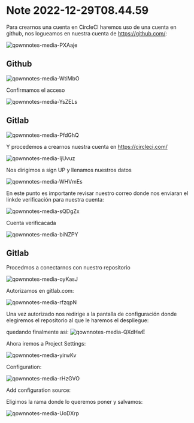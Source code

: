 Note 2022-12-29T08.44.59
========================

Para crearnos una cuenta en CircleCI haremos uso de una cuenta en github, nos logueamos en nuestra cuenta de https://github.com/:

![qownnotes-media-PXAaje](../../media/qownnotes-media-PXAaje.png)

## Github
![qownnotes-media-WtiMbO](../../media/qownnotes-media-WtiMbO.png)

Confirmamos el acceso

![qownnotes-media-YsZELs](../../media/qownnotes-media-YsZELs.png)


## Gitlab
![qownnotes-media-PfdGhQ](../../media/qownnotes-media-PfdGhQ.png)

Y procedemos a crearnos nuestra cuenta en https://circleci.com/

![qownnotes-media-IjUvuz](../../media/qownnotes-media-IjUvuz.png)

Nos dirigimos a sign UP y llenamos nuestros datos

![qownnotes-media-WHVmEs](../../media/qownnotes-media-WHVmEs.png)

En este punto es importante revisar nuestro correo donde nos enviaran el linkde verificación para nuestra cuenta:

![qownnotes-media-sQDgZx](../../media/qownnotes-media-sQDgZx.png)

Cuenta verificacada

![qownnotes-media-biNZPY](../../media/qownnotes-media-biNZPY.png)

## Gitlab
Procedmos a conectarnos con nuestro repositorio

![qownnotes-media-oyKasJ](../../media/qownnotes-media-oyKasJ.png)

Autorizamos en gitlab.com:

![qownnotes-media-rfzqpN](../../media/qownnotes-media-rfzqpN.png)

Una vez autorizado nos redirige a la pantalla de configuración donde elegiremos el repositorio al que le haremos el despliegue:

quedando finalmente asi:
![qownnotes-media-QXdHwE](../../media/qownnotes-media-QXdHwE.png)

Ahora iremos a Project Settings:

![qownnotes-media-yirwKv](../../media/qownnotes-media-yirwKv.png)

Configuration:

![qownnotes-media-rHzGVO](../../media/qownnotes-media-rHzGVO.png)

Add configuration source:

Eligimos la rama donde lo queremos poner y salvamos:

![qownnotes-media-UoDXrp](../../media/qownnotes-media-UoDXrp.png)


